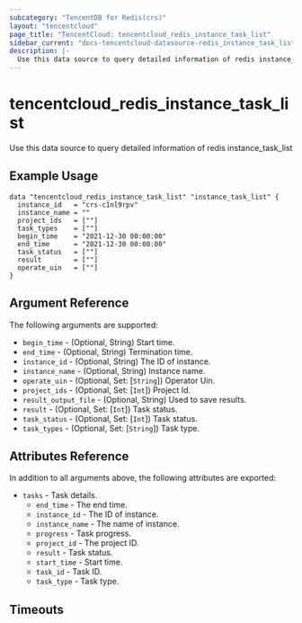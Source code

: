 ```yaml
---
subcategory: "TencentDB for Redis(crs)"
layout: "tencentcloud"
page_title: "TencentCloud: tencentcloud_redis_instance_task_list"
sidebar_current: "docs-tencentcloud-datasource-redis_instance_task_list"
description: |-
  Use this data source to query detailed information of redis instance_task_list
---
```


# tencentcloud_redis_instance_task_list

Use this data source to query detailed information of redis instance_task_list

## Example Usage

```hcl
data "tencentcloud_redis_instance_task_list" "instance_task_list" {
  instance_id   = "crs-c1nl9rpv"
  instance_name = ""
  project_ids   = [""]
  task_types    = [""]
  begin_time    = "2021-12-30 00:00:00"
  end_time      = "2021-12-30 00:00:00"
  task_status   = [""]
  result        = [""]
  operate_uin   = [""]
}
```

## Argument Reference

The following arguments are supported:

* `begin_time` - (Optional, String) Start time.
* `end_time` - (Optional, String) Termination time.
* `instance_id` - (Optional, String) The ID of instance.
* `instance_name` - (Optional, String) Instance name.
* `operate_uin` - (Optional, Set: [`String`]) Operator Uin.
* `project_ids` - (Optional, Set: [`Int`]) Project Id.
* `result_output_file` - (Optional, String) Used to save results.
* `result` - (Optional, Set: [`Int`]) Task status.
* `task_status` - (Optional, Set: [`Int`]) Task status.
* `task_types` - (Optional, Set: [`String`]) Task type.

## Attributes Reference

In addition to all arguments above, the following attributes are exported:

* `tasks` - Task details.
  * `end_time` - The end time.
  * `instance_id` - The ID of instance.
  * `instance_name` - The name of instance.
  * `progress` - Task progress.
  * `project_id` - The project ID.
  * `result` - Task status.
  * `start_time` - Start time.
  * `task_id` - Task ID.
  * `task_type` - Task type.


## Timeouts

<no value>


